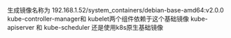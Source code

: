 生成镜像名称为 192.168.1.52/system_containers/debian-base-amd64:v2.0.0
kube-controller-manager和 kubelet两个组件依赖于这个基础镜像
kube-apiserver 和 kube-scheduler 还是使用k8s原生基础镜像
